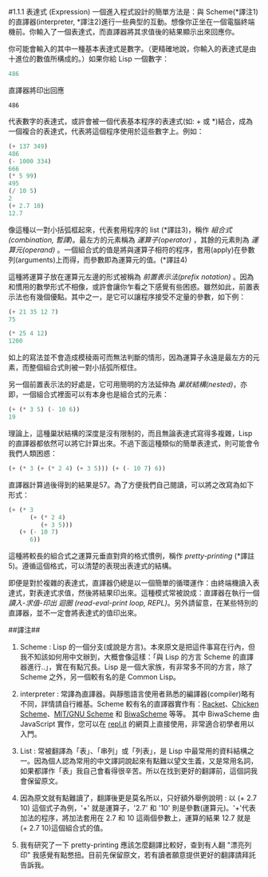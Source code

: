 #1.1.1 表達式 (Expression)
一個進入程式設計的簡單方法是：與 Scheme(\*譯注1) 的直譯器(interpreter, \*譯注2)進行一些典型的互動。想像你正坐在一個電腦終端機前。你輸入了一個表達式，而直譯器將其求值後的結果顯示出來回應你。

你可能會輸入的其中一種基本表達式是數字。（更精確地說，你輸入的表達式是由十進位的數值所構成的。）如果你給 Lisp 一個數字：

``` scheme
486
```
直譯器將印出回應
```
486
```

代表數字的表達式，或許會被一個代表基本程序的表達式(如: + 或 \*)結合，成為一個複合的表達式，代表將這個程序使用於這些數字上。例如：

``` scheme
(+ 137 349)
486
(- 1000 334)
666
(* 5 99)
495
(/ 10 5)
2
(+ 2.7 10)
12.7
```

像這種以一對小括弧框起來，代表套用程序的 list (\*譯註3)，稱作 *組合式(combination, 暫譯)*。最左方的元素稱為 *運算子(operator)* ，其餘的元素則為 *運算元(operand)* 。一個組合式的值是將與運算子相符的程序，套用(apply)在參數列(arguments)上而得，而參數即為運算元的值。(\*譯註4)

這種將運算子放在運算元左邊的形式被稱為 *前置表示法(prefix notation)* 。因為和慣用的數學形式不相像，或許會讓你乍看之下感覺有些困惑。雖然如此，前置表示法也有幾個優點。其中之一，是它可以讓程序接受不定量的參數，如下例：
``` scheme
(+ 21 35 12 7)
75

(* 25 4 12)
1200
```

如上的寫法並不會造成模稜兩可而無法判斷的情形，因為運算子永遠是最左方的元素，而整個組合式則被一對小括弧所框住。

另一個前置表示法的好處是，它可用簡明的方法延伸為 *巢狀結構(nested)*，亦即，一個組合式裡面可以有本身也是組合式的元素：
``` scheme
(+ (* 3 5) (- 10 6))
19
```

理論上，這種巢狀結構的深度是沒有限制的，而且無論表達式寫得多複雜，Lisp 的直譯器都依然可以將它計算出來。不過下面這種類似的簡單表達式，則可能會令我們人類困惑：

```scheme
(+ (* 3 (+ (* 2 4) (+ 3 5))) (+ (- 10 7) 6))
```

直譯器計算過後得到的結果是57。為了方便我們自己閱讀，可以將之改寫為如下形式：

```scheme
(+ (* 3
      (+ (* 2 4)
         (+ 3 5)))
   (+ (- 10 7)
      6))
```

這種將較長的組合式之運算元垂直對齊的格式慣例，稱作 *pretty-printing* (\*譯註5)。遵循這個格式，可以清楚的表現出表達式的結構。

即便是對於複雜的表達式，直譯器仍總是以一個簡單的循環運作：由終端機讀入表達式，對表達式求值，然後將結果印出來。這種模式常被說成：直譯器在執行一個 *讀入-求值-印出 迴圈 (read-eval-print loop, REPL)*。另外請留意，在某些特別的直譯器，並不一定會將表達式的值印出來。


##譯注##
1. Scheme : Lisp 的一個分支(或說是方言)。本來原文是把這件事寫在行內，但我不知該如何用中文辦到，大概會像這樣：「與 Lisp 的方言 Scheme 的直譯器進行..」，實在有點冗長。Lisp 是一個大家族，有非常多不同的方言，除了 Scheme 之外，另一個較有名的是 Common Lisp。

2. interpreter : 常譯為直譯器。與靜態語言使用者熟悉的編譯器(compiler)略有不同，詳情請自行維基。Scheme 較有名的直譯器實作有：[Racket](http://racket-lang.org/)、[Chicken Scheme](http://www.call-cc.org/)、[MIT/GNU Scheme](http://www.gnu.org/software/mit-scheme/) 和 [BiwaScheme](http://biwascheme.github.io/) 等等。
其中 BiwaScheme 由 JavaScript 實作，您可以在 [repl.it](http://repl.it/) 的網頁上直接使用，非常適合初學者用以入門。

3. List : 常被翻譯為「表」、「串列」或「列表」，是 Lisp 中最常用的資料結構之一。因為個人認為常用的中文譯詞說起來有點難以望文生義，又是常用名詞，如果都譯作「表」我自己會看得很辛苦。所以在找到更好的翻譯前，這個詞我會保留原文。

4. 因為原文就有點難讀了，翻譯後更是莫名所以，只好額外舉例說明 : 以 (+ 2.7 10) 這個式子為例，'+' 就是運算子，'2.7' 和 '10' 則是參數(運算元)。'+'代表加法的程序，將加法套用在 2.7 和 10 這兩個參數上，運算的結果 12.7 就是  (+ 2.7 10)這個組合式的值。

5. 我有研究了一下 pretty-printing 應該怎麼翻譯比較好，查到有人翻 "漂亮列印" 我感覺有點憋扭。目前先保留原文，若有讀者願意提供更好的翻譯請拜託告訴我。